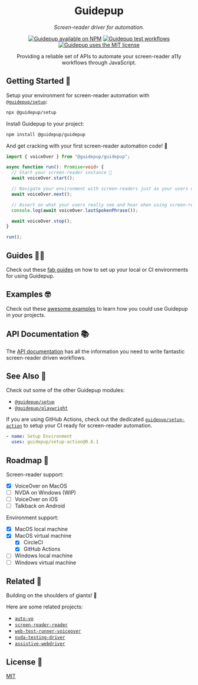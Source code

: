 <h1 align="center">Guidepup</h1>
<p align="center">
  <i>Screen-reader driver for automation.</i>
</p>
<p align="center">
  <a href="https://www.npmjs.com/package/@guidepup/guidepup"><img alt="Guidepup available on NPM" src="https://img.shields.io/npm/v/@guidepup/guidepup" /></a>
  <a href="https://github.com/guidepup/guidepup/actions/workflows/test.yml"><img alt="Guidepup test workflows" src="https://github.com/guidepup/guidepup/workflows/Test/badge.svg" /></a>
  <a href="https://github.com/guidepup/guidepup/blob/main/LICENSE"><img alt="Guidepup uses the MIT license" src="https://img.shields.io/github/license/guidepup/guidepup" /></a>
</p>
<p align="center">
  Providing a reliable set of APIs to automate your screen-reader a11y workflows through JavaScript.
</p>

## Getting Started 🦮

Setup your environment for screen-reader automation with [`@guidepup/setup`](https://github.com/guidepup/setup):

```bash
npx @guidepup/setup
```

Install Guidepup to your project:

```bash
npm install @guidepup/guidepup
```

And get cracking with your first screen-reader automation code! 🚀

```ts
import { voiceOver } from "@guidepup/guidepup";

async function run(): Promise<void> {
  // Start your screen-reader instance 🎉
  await voiceOver.start();

  // Navigate your environment with screen-readers just as your users do 🏎
  await voiceOver.next();

  // Assert on what your users really see and hear when using screen-readers 👂
  console.log(await voiceOver.lastSpokenPhrase());

  await voiceOver.stop();
}

run();
```

## Guides 🐕‍🦺

Check out these [fab guides](https://github.com/guidepup/guidepup/tree/main/guides) on how to set up your local or CI environments for using Guidepup.

## Examples 🤓

Check out these [awesome examples](https://github.com/guidepup/guidepup/tree/main/examples) to learn how you could use Guidepup in your projects.

## API Documentation 📚

The [API documentation](https://guidepup.github.io/guidepup/) has all the information you need to write fantastic screen-reader driven workflows. 

## See Also 🐶

Check out some of the other Guidepup modules:

- [`@guidepup/setup`](https://github.com/guidepup/setup/)
- [`@guidepup/playwright`](https://github.com/guidepup/guidepup-playwright/)

If you are using GitHub Actions, check out the dedicated [`guidepup/setup-action`](https://github.com/marketplace/actions/guidepup-setup) to setup your CI ready for screen-reader automation.

```yaml
- name: Setup Environment
  uses: guidepup/setup-action@0.6.1
```

## Roadmap 🐾

Screen-reader support:

- [x] VoiceOver on MacOS
- [ ] NVDA on Windows (WIP)
- [ ] VoiceOver on iOS
- [ ] Talkback on Android

Environment support:

- [x] MacOS local machine
- [x] MacOS virtual machine
  - [x] CircleCI
  - [x] GitHub Actions
- [ ] Windows local machine
- [ ] Windows virtual machine

## Related 🌭

Building on the shoulders of giants! 🙌

Here are some related projects:

- [`auto-vo`](https://github.com/AccessLint/auto-vo)
- [`screen-reader-reader`](https://github.com/phenomnomnominal/screen-reader-reader)
- [`web-test-runner-voiceover`](https://github.com/coryrylan/web-test-runner-voiceover)
- [`nvda-testing-driver`](https://github.com/kastwey/nvda-testing-driver)
- [`assistive-webdriver`](https://github.com/AmadeusITGroup/Assistive-Webdriver)

## License 🐩

[MIT](https://github.com/guidepup/guidepup/blob/main/LICENSE)
